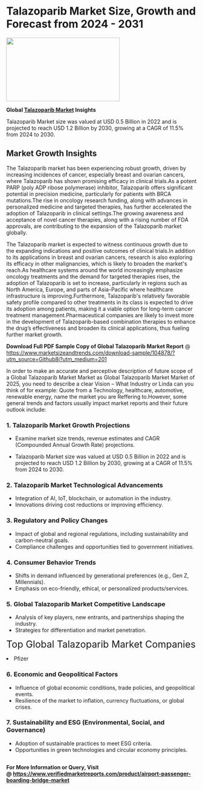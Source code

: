 <H1>Talazoparib Market Size, Growth and Forecast from 2024 - 2031</H1><img class="aligncenter size-medium wp-image-584254" src="https://thirdeyenews.in/wp-content/uploads/2024/09/Global-Market-Research-300x168.jpeg" alt="" width="300" height="168" /><p><strong>Global&nbsp;<a href="https://www.marketsizeandtrends.com/download-sample/104878/?utm_source=Github8j?utm_medium=201">Talazoparib Market</a> Insights</strong></p><p>Talazoparib Market size was valued at USD 0.5 Billion in 2022 and is projected to reach USD 1.2 Billion by 2030, growing at a CAGR of 11.5% from 2024 to 2030.</p><p><h2>Market Growth Insights</h2> <p>The Talazoparib market has been experiencing robust growth, driven by increasing incidences of cancer, especially breast and ovarian cancers, where Talazoparib has shown promising efficacy in clinical trials.As a potent PARP (poly ADP ribose polymerase) inhibitor, Talazoparib offers significant potential in precision medicine, particularly for patients with BRCA mutations.The rise in oncology research funding, along with advances in personalized medicine and targeted therapies, has further accelerated the adoption of Talazoparib in clinical settings.The growing awareness and acceptance of novel cancer therapies, along with a rising number of FDA approvals, are contributing to the expansion of the Talazoparib market globally.</p> <p>The Talazoparib market is expected to witness continuous growth due to the expanding indications and positive outcomes of clinical trials.In addition to its applications in breast and ovarian cancers, research is also exploring its efficacy in other malignancies, which is likely to broaden the market's reach.As healthcare systems around the world increasingly emphasize oncology treatments and the demand for targeted therapies rises, the adoption of Talazoparib is set to increase, particularly in regions such as North America, Europe, and parts of Asia-Pacific where healthcare infrastructure is improving.Furthermore, Talazoparib's relatively favorable safety profile compared to other treatments in its class is expected to drive its adoption among patients, making it a viable option for long-term cancer treatment management.Pharmaceutical companies are likely to invest more in the development of Talazoparib-based combination therapies to enhance the drug’s effectiveness and broaden its clinical applications, thus fueling further market growth.</p> <p><span class=""><strong>Download Full PDF Sample Copy of Global Talazoparib Market Report</strong> @ <a href="https://www.marketsizeandtrends.com/download-sample/104878/?utm_source=Github8j?utm_medium=201" target="_blank">https://www.marketsizeandtrends.com/download-sample/104878/?utm_source=Github8j?utm_medium=201</a></span></p><p>In order to make an accurate and perceptive description of future scope of a Global&nbsp;Talazoparib Market Market as Global&nbsp;Talazoparib Market Market of 2025, you need to describe a clear Vision &ndash; What Industry or Linda can you think of for example: Quote from a Technology, healthcare, automotive, renewable energy, name the market you are Reffering to.However, some general trends and factors usually impact market reports and their future outlook include:</p><h3>1.&nbsp;<strong>Talazoparib Market Growth Projections</strong></h3><ul><li>Examine market size trends, revenue estimates and CAGR (Compounded Annual Growth Rate) projections.</li><li><p>Talazoparib Market size was valued at USD 0.5 Billion in 2022 and is projected to reach USD 1.2 Billion by 2030, growing at a CAGR of 11.5% from 2024 to 2030.</p></li></ul><h3>2.&nbsp;<strong>Talazoparib Market Technological Advancements</strong></h3><ul><li>Integration of AI, IoT, blockchain, or automation in the industry.</li><li>Innovations driving cost reductions or improving efficiency.</li></ul><h3>3.&nbsp;<strong>Regulatory and Policy Changes</strong></h3><ul><li>Impact of global and regional regulations, including sustainability and carbon-neutral goals.</li><li>Compliance challenges and opportunities tied to government initiatives.</li></ul><h3>4.&nbsp;<strong>Consumer Behavior Trends</strong></h3><ul><li>Shifts in demand influenced by generational preferences (e.g., Gen Z, Millennials).</li><li>Emphasis on eco-friendly, ethical, or personalized products/services.</li></ul><h3>5.&nbsp;<strong>Global Talazoparib Market Competitive Landscape</strong></h3><ul><li>Analysis of key players, new entrants, and partnerships shaping the industry.</li><li>Strategies for differentiation and market penetration.</li></ul><p data-pm-slice="1 1 []"><span style="color: inherit; font-family: inherit; font-size: 25px;">Top Global Talazoparib Market Companies</span></p><div class="" data-test-id=""><p><li>Pfizer</li></p></div><h3>6.&nbsp;<strong>Economic and Geopolitical Factors</strong></h3><ul><li>Influence of global economic conditions, trade policies, and geopolitical events.</li><li>Resilience of the market to inflation, currency fluctuations, or global crises.</li></ul><h3>7.&nbsp;<strong>Sustainability and ESG (Environmental, Social, and Governance)</strong></h3><ul><li>Adoption of sustainable practices to meet ESG criteria.</li><li>Opportunities in green technologies and circular economy principles.</li></ul><h2><strong style="font-size: 14px;">For More Information or Query, Visit @&nbsp;</strong><a style="background-color: #ffffff; font-size: 14px;" href="https://www.marketsizeandtrends.com/report/talazoparib-market/" target="_blank">https://www.verifiedmarketreports.com/product/airport-passenger-boarding-bridge-market</a></h2>